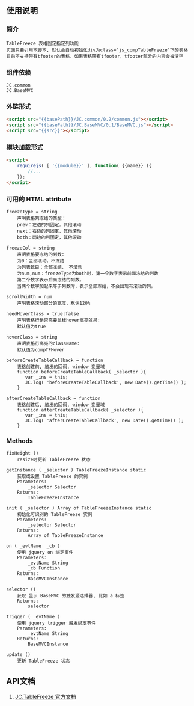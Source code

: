 ## 使用说明

### 简介
    TableFreeze 表格固定指定列功能 
    页面只要引用本脚本, 默认会自动初始化div为class="js_compTableFreeze"下的表格
    目前不支持带有tfooter的表格。如果表格带有tfooter，tfooter部分的内容会被清空

### 组件依赖
    JC.common
    JC.BaseMVC

### 外链形式

```html
<script src="{{basePath}}/JC.common/0.2/common.js"></script>
<script src="{{basePath}}/JC.BaseMVC/0.1/BaseMVC.js"></script>
<script src="{{src}}"></script>
```

### 模块加载形式
```html
<script>
    requirejs( [ '{{module}}' ], function( {{name}} ){
        //...
    }); 
</script>
```

### 可用的 HTML attribute

    freezeType = string
        声明表格列冻结的类型：
        prev：左边的列固定，其他滚动
        next：右边的列固定，其他滚动
        both：两边的列固定，其他滚动

    freezeCol = string
        声明表格要冻结的列数:
        为0：全部滚动，不冻结
        为列表数目：全部冻结， 不滚动
        为num,num：freezeType为both时，第一个数字表示前面冻结的列数
        第二个数字表示后面冻结的列数。
        当两个数字加起来等于列数时，表示全部冻结，不会出现有滚动的列。

    scrollWidth = num
        声明表格滚动部分的宽度，默认120%

    needHoverClass = true|false
        声明表格行是否需要鼠标hover高亮效果:
        默认值为true

    hoverClass = string
        声明表格行高亮的className:
        默认值为compTFHover

    beforeCreateTableCallback = function
        表格创建前, 触发的回调, window 变量域
        function beforeCreateTableCallback( _selector ){
           var _ins = this;
           JC.log( 'beforeCreateTableCallback', new Date().getTime() );
        }

    afterCreateTableCallback = function
        表格创建后, 触发的回调, window 变量域
        function afterCreateTableCallback( _selector ){
           var _ins = this;
           JC.log( 'afterCreateTableCallback', new Date().getTime() );
        }

### Methods

    fixHeight ()
        resize时更新 TableFreeze 状态

    getInstance ( _selector ) TableFreezeInstance static
        获取或设置 TableFreeze 的实例
        Parameters:
            _selector Selector
        Returns:
            TableFreezeInstance

    init ( _selector ) Array of TableFreezeInstance static
        初始化可识别的 TableFreeze 实例
        Parameters:
            _selector Selector
        Returns:
            Array of TableFreezeInstance

    on ( _evtName  _cb ) 
        使用 jquery on 绑定事件
        Parameters:
            _evtName String
            _cb Function
        Returns:
            BaseMVCInstance

    selector () 
        获取 显示 BaseMVC 的触发源选择器, 比如 a 标签
        Returns:
            selector

    trigger ( _evtName ) 
        使用 jquery trigger 触发绑定事件
        Parameters:
            _evtName String
        Returns:
            BaseMVCInstance

    update ()
        更新 TableFreeze 状态


## API文档
1. [JC.TableFreeze 官方文档](http://360.75team.com/~qiushaowei/jc2/docs_api/classes/JC.TableFreeze.html)

